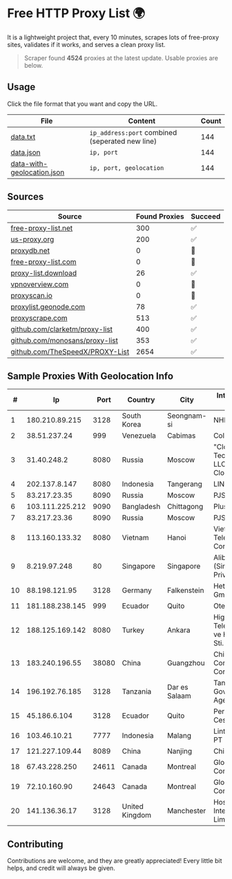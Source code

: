 
# Free HTTP Proxy List 🌍

It is a lightweight project that, every 10 minutes, scrapes lots of free-proxy sites, validates if it works, and serves a clean proxy list.


> Scraper found **4524** proxies at the latest update. Usable proxies are below.

## Usage

Click the file format that you want and copy the URL.


|File|Content|Count|
|----|-------|-----|
|[data.txt](https://raw.githubusercontent.com/themiralay/Proxy-List-World/master/data.txt)|`ip_address:port` combined (seperated new line)|144|
|[data.json](https://raw.githubusercontent.com/themiralay/Proxy-List-World/master/data.json)|`ip, port`|144|
|[data-with-geolocation.json](https://raw.githubusercontent.com/themiralay/Proxy-List-World/master/data-with-geolocation.json)|`ip, port, geolocation`|144|

## Sources

|Source|Found Proxies|Succeed|
|------|-------------|-------|
|[free-proxy-list.net](https://free-proxy-list.net)|300|✅|
|[us-proxy.org](https://www.us-proxy.org)|200|✅|
|[proxydb.net](http://proxydb.net)|0|🚫|
|[free-proxy-list.com](https://free-proxy-list.com/?page=&port=&type%5B%5D=http&type%5B%5D=https&up_time=0&search=Search)|0|🚫|
|[proxy-list.download](https://www.proxy-list.download/HTTP)|26|✅|
|[vpnoverview.com](https://vpnoverview.com/privacy/anonymous-browsing/free-proxy-servers)|0|🚫|
|[proxyscan.io](https://www.proxyscan.io)|0|🚫|
|[proxylist.geonode.com](https://proxylist.geonode.com/api/proxy-list?limit=300&page=1&sort_by=lastChecked&sort_type=desc&protocols=http,https)|78|✅|
|[proxyscrape.com](https://api.proxyscrape.com/v2/?request=displayproxies&protocol=http&timeout=10000&country=all&ssl=all&anonymity=all)|513|✅|
|[github.com/clarketm/proxy-list](https://raw.githubusercontent.com/clarketm/proxy-list/master/proxy-list-raw.txt)|400|✅|
|[github.com/monosans/proxy-list](https://raw.githubusercontent.com/monosans/proxy-list/main/proxies/http.txt)|353|✅|
|[github.com/TheSpeedX/PROXY-List](https://raw.githubusercontent.com/TheSpeedX/PROXY-List/master/http.txt)|2654|✅|


## Sample Proxies With Geolocation Info

|#|Ip|Port|Country|City|Internet Service Provider|
|-|--|----|-------|----|-------------------------|
|1|180.210.89.215|3128|South Korea|Seongnam-si|NHNCLOUD|
|2|38.51.237.24|999|Venezuela|Cabimas|Colnetwork C.A.|
|3|31.40.248.2|8080|Russia|Moscow|"Cloud Technologies" LLC trading as Cloud.ru|
|4|202.137.8.147|8080|Indonesia|Tangerang|LINKNET|
|5|83.217.23.35|8090|Russia|Moscow|PJSC Rostelecom|
|6|103.111.225.212|9090|Bangladesh|Chittagong|Plusnet inc.|
|7|83.217.23.36|8090|Russia|Moscow|PJSC Rostelecom|
|8|113.160.133.32|8080|Vietnam|Hanoi|VietNam Post and Telecom Corporation|
|9|8.219.97.248|80|Singapore|Singapore|Alibaba Cloud (Singapore) Private Limited|
|10|88.198.121.95|3128|Germany|Falkenstein|Hetzner Online GmbH|
|11|181.188.238.145|999|Ecuador|Quito|Otecel S.A.|
|12|188.125.169.142|8080|Turkey|Ankara|High Speed Telekomunikasyon ve Hab. Hiz. Ltd. Sti.|
|13|183.240.196.55|38080|China|Guangzhou|China Mobile Communications Corporation|
|14|196.192.76.185|3128|Tanzania|Dar es Salaam|Tanzania e-Government Agency|
|15|45.186.6.104|3128|Ecuador|Quito|Perez Tito Julio Cesar|
|16|103.46.10.21|7777|Indonesia|Malang|Lintas Data Prima, PT|
|17|121.227.109.44|8089|China|Nanjing|China Telecom|
|18|67.43.228.250|24611|Canada|Montreal|GloboTech Communications|
|19|72.10.160.90|24643|Canada|Montreal|GloboTech Communications|
|20|141.136.36.17|3128|United Kingdom|Manchester|Hostinger International Limited|



## Contributing

Contributions are welcome, and they are greatly appreciated! Every
little bit helps, and credit will always be given.

